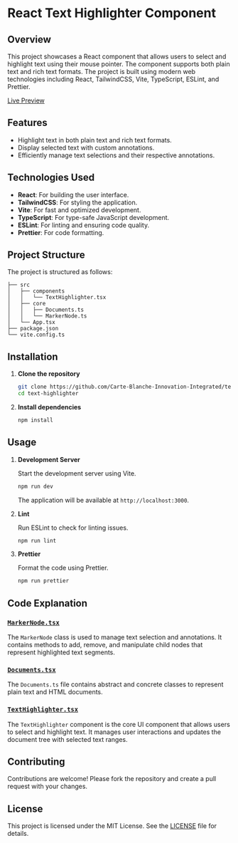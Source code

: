 # React Text Highlighter Component

## Overview

This project showcases a React component that allows users to select and highlight text using their mouse pointer. The
component supports both plain text and rich text formats. The project is built using modern web technologies including
React, TailwindCSS, Vite, TypeScript, ESLint, and Prettier.

[Live Preview](https://carte-blanche-innovation-integrated.github.io/text-highlighter/)

## Features

- Highlight text in both plain text and rich text formats.
- Display selected text with custom annotations.
- Efficiently manage text selections and their respective annotations.

## Technologies Used

- **React**: For building the user interface.
- **TailwindCSS**: For styling the application.
- **Vite**: For fast and optimized development.
- **TypeScript**: For type-safe JavaScript development.
- **ESLint**: For linting and ensuring code quality.
- **Prettier**: For code formatting.

## Project Structure

The project is structured as follows:

```
├── src
│   ├── components
│   │   └── TextHighlighter.tsx
│   ├── core
│   │   ├── Documents.ts
│   │   └── MarkerNode.ts
│   └── App.tsx
├── package.json
└── vite.config.ts
```

## Installation

1. **Clone the repository**

   ```bash
   git clone https://github.com/Carte-Blanche-Innovation-Integrated/text-highlighter.git
   cd text-highlighter
   ```

2. **Install dependencies**

   ```bash
   npm install
   ```

## Usage

1. **Development Server**

   Start the development server using Vite.

   ```bash
   npm run dev
   ```

   The application will be available at `http://localhost:3000`.

2. **Lint**

   Run ESLint to check for linting issues.

   ```bash
   npm run lint
   ```

5. **Prettier**

   Format the code using Prettier.

   ```bash
   npm run prettier
   ```

## Code Explanation

### [`MarkerNode.tsx`](https://github.com/Carte-Blanche-Innovation-Integrated/text-highlighter/blob/main/src/core/MarkerNode.ts)

The `MarkerNode` class is used to manage text selection and annotations. It contains methods to add, remove, and
manipulate child nodes that represent highlighted text segments.


### [`Documents.tsx`](https://github.com/Carte-Blanche-Innovation-Integrated/text-highlighter/blob/main/src/core/Documents.ts)

The `Documents.ts` file contains abstract and concrete classes to represent plain text and HTML documents.


### [`TextHighlighter.tsx`](https://github.com/Carte-Blanche-Innovation-Integrated/text-highlighter/blob/main/src/components/TextHighlighter.tsx)

The `TextHighlighter` component is the core UI component that allows users to select and highlight text. It manages
user interactions and updates the document tree with selected text ranges.

## Contributing

Contributions are welcome! Please fork the repository and create a pull request with your changes.

## License

This project is licensed under the MIT License. See the [LICENSE](LICENSE) file for details.